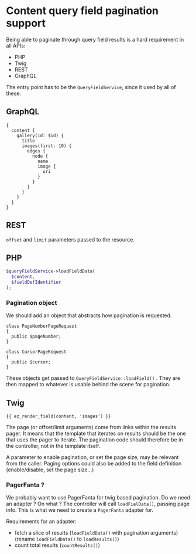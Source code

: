 # Content query field pagination support

Being able to paginate through query field results is a hard requirement in all APIs:

- PHP
- Twig
- REST
- GraphQL

The entry point has to be the `QueryFieldService`, since it used by all of these.

## GraphQL

```
{
  content {
    gallery(id: $id) {
      title
      images(first: 10) {
        edges {
          node {
            name
            image {
              uri
            }
          }
        }
      }
    }
  }
}
```

## REST

`offset` and `limit` parameters passed to the resource.

## PHP

```php
$queryFieldService->loadFieldData(
  $content, 
  $fieldDefIdentifier
);
```

### Pagination object

We should add an object that abstracts how pagination is requested.

```
class PageNumberPageRequest
{
  public $pageNumber;
}

class CursorPageRequest
{
  public $cursor;
}
```

These objects get passed to `QueryFieldService::loadField()` . They are then mapped to whatever is usable behind the scene for pagination.

## Twig

```twig
{{ ez_render_field(content, 'images') }}
```

The page (or offset/limit arguments) come from links within the results pager. It means that the template that iterates on results should be the one that uses the pager to iterate. The pagination code should therefore be in the controller, not in the template itself.

A parameter to enable pagination, or set the page size, may be relevant from the caller. Paging options could also be added to the field definition (enable/disable, set the page size...)

### PagerFanta ?

We probably want to use PagerFanta for twig based pagination. Do we need an adapter ? On what ? The controller will call `loadFielData()`, passing page info. This is what we need to create a `PagerFanta` adapter for.

Requirements for an adapter:

- fetch a slice of results (`loadFieldData()` with pagination arguments)
  (rename `loadFieldData()` to `loadResults()`)
- count total results (`countResults()`)